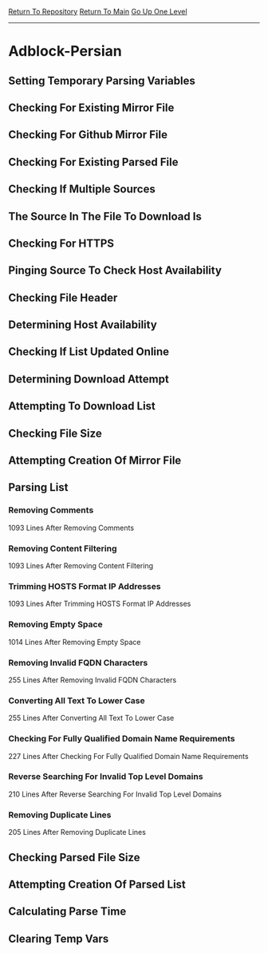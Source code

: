 [Return To Repository](https://github.com/deathbybandaid/piholeparser/)
[Return To Main](https://github.com/deathbybandaid/piholeparser/blob/master/RecentRunLogs/Mainlog.md)
[Go Up One Level](https://github.com/deathbybandaid/piholeparser/blob/master/RecentRunLogs/TopLevelScripts/30-Processing-Blacklists.md)
____________________________________
# Adblock-Persian
## Setting Temporary Parsing Variables
## Checking For Existing Mirror File
## Checking For Github Mirror File
## Checking For Existing Parsed File
## Checking If Multiple Sources
## The Source In The File To Download Is
## Checking For HTTPS
## Pinging Source To Check Host Availability
## Checking File Header
## Determining Host Availability
## Checking If List Updated Online
## Determining Download Attempt
## Attempting To Download List
## Checking File Size
## Attempting Creation Of Mirror File
## Parsing List
### Removing Comments
1093 Lines After Removing Comments
### Removing Content Filtering
1093 Lines After Removing Content Filtering
### Trimming HOSTS Format IP Addresses
1093 Lines After Trimming HOSTS Format IP Addresses
### Removing Empty Space
1014 Lines After Removing Empty Space
### Removing Invalid FQDN Characters
255 Lines After Removing Invalid FQDN Characters
### Converting All Text To Lower Case
255 Lines After Converting All Text To Lower Case
### Checking For Fully Qualified Domain Name Requirements
227 Lines After Checking For Fully Qualified Domain Name Requirements
### Reverse Searching For Invalid Top Level Domains
210 Lines After Reverse Searching For Invalid Top Level Domains
### Removing Duplicate Lines
205 Lines After Removing Duplicate Lines
## Checking Parsed File Size
## Attempting Creation Of Parsed List
## Calculating Parse Time
## Clearing Temp Vars
